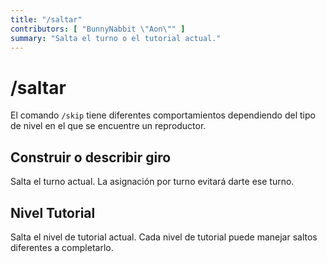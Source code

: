 ```yaml
---
title: "/saltar"
contributors: [ "BunnyNabbit \"Aon\"" ]
summary: "Salta el turno o el tutorial actual."
---
```


# /saltar

El comando `/skip` tiene diferentes comportamientos dependiendo del tipo de nivel en el que se encuentre un reproductor.

## Construir o describir giro

Salta el turno actual. La asignación por turno evitará darte ese turno.

## Nivel Tutorial

Salta el nivel de tutorial actual. Cada nivel de tutorial puede manejar saltos diferentes a completarlo.
